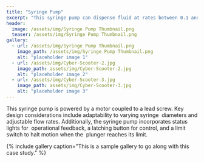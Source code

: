 ```yaml
---
title: "Syringe Pump"
excerpt: "This syringe pump can dispense fluid at rates between 0.1 and 10.7‬‭ mL/min"
header:
  image: /assets/img/Syringe Pump Thumbnail.png
  teaser: /assets/img/Syringe Pump Thumbnail.png
gallery:
  - url: /assets/img/Syringe Pump Thumbnail.png
    image_path: /assets/img/Syringe Pump Thumbnail.png
    alt: "placeholder image 1"
  - url: /assets/img/Cyber-Scooter-2.jpg
    image_path: assets/img/Cyber-Scooter-2.jpg
    alt: "placeholder image 2"
  - url: /assets/img/Cyber-Scooter-3.jpg
    image_path: assets/img/Cyber-Scooter-3.jpg
    alt: "placeholder image 3"
---
```


 This syringe‬‭ pump‬‭ is powered‬‭ by‬‭ a‬‭ motor‬ coupled‬‭ to‬‭ a‬‭ lead‬‭ screw.‬‭ Key‬‭ design‬‭ considerations‬‭ include‬‭ adaptability‬‭ to‬‭ varying‬‭ syringe‬
‭ diameters‬‭ and‬‭ adjustable‬‭ flow‬‭ rates.‬‭ Additionally,‬‭ the‬‭ syringe‬‭ pump‬‭ incorporates‬‭ status‬‭ lights‬‭ for‬
‭ operational‬‭ feedback,‬‭ a‬‭ latching‬‭ button‬‭ for‬‭ control,‬‭ and‬‭ a‬‭ limit‬‭ switch‬‭ to‬‭ halt‬‭ motion‬‭ when‬‭ the‬
‭ plunger reaches its limit.

{% include gallery caption="This is a sample gallery to go along with this case study." %}
